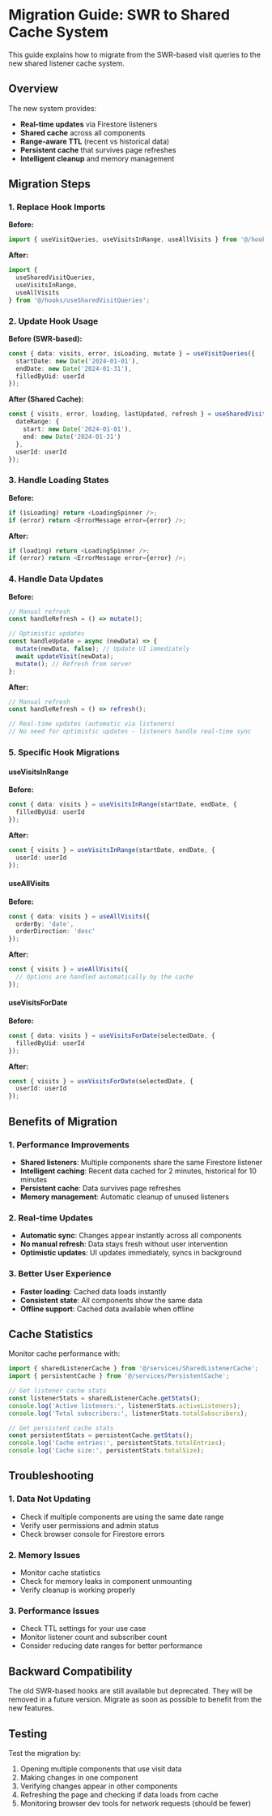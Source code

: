 # Migration Guide: SWR to Shared Cache System

This guide explains how to migrate from the SWR-based visit queries to the new shared listener cache system.

## Overview

The new system provides:
- **Real-time updates** via Firestore listeners
- **Shared cache** across all components
- **Range-aware TTL** (recent vs historical data)
- **Persistent cache** that survives page refreshes
- **Intelligent cleanup** and memory management

## Migration Steps

### 1. Replace Hook Imports

**Before:**
```typescript
import { useVisitQueries, useVisitsInRange, useAllVisits } from '@/hooks/useVisitQueries';
```

**After:**
```typescript
import { 
  useSharedVisitQueries, 
  useVisitsInRange, 
  useAllVisits 
} from '@/hooks/useSharedVisitQueries';
```

### 2. Update Hook Usage

**Before (SWR-based):**
```typescript
const { data: visits, error, isLoading, mutate } = useVisitQueries({
  startDate: new Date('2024-01-01'),
  endDate: new Date('2024-01-31'),
  filledByUid: userId
});
```

**After (Shared Cache):**
```typescript
const { visits, error, loading, lastUpdated, refresh } = useSharedVisitQueries({
  dateRange: { 
    start: new Date('2024-01-01'), 
    end: new Date('2024-01-31') 
  },
  userId: userId
});
```

### 3. Handle Loading States

**Before:**
```typescript
if (isLoading) return <LoadingSpinner />;
if (error) return <ErrorMessage error={error} />;
```

**After:**
```typescript
if (loading) return <LoadingSpinner />;
if (error) return <ErrorMessage error={error} />;
```

### 4. Handle Data Updates

**Before:**
```typescript
// Manual refresh
const handleRefresh = () => mutate();

// Optimistic updates
const handleUpdate = async (newData) => {
  mutate(newData, false); // Update UI immediately
  await updateVisit(newData);
  mutate(); // Refresh from server
};
```

**After:**
```typescript
// Manual refresh
const handleRefresh = () => refresh();

// Real-time updates (automatic via listeners)
// No need for optimistic updates - listeners handle real-time sync
```

### 5. Specific Hook Migrations

#### useVisitsInRange
**Before:**
```typescript
const { data: visits } = useVisitsInRange(startDate, endDate, {
  filledByUid: userId
});
```

**After:**
```typescript
const { visits } = useVisitsInRange(startDate, endDate, {
  userId: userId
});
```

#### useAllVisits
**Before:**
```typescript
const { data: visits } = useAllVisits({
  orderBy: 'date',
  orderDirection: 'desc'
});
```

**After:**
```typescript
const { visits } = useAllVisits({
  // Options are handled automatically by the cache
});
```

#### useVisitsForDate
**Before:**
```typescript
const { data: visits } = useVisitsForDate(selectedDate, {
  filledByUid: userId
});
```

**After:**
```typescript
const { visits } = useVisitsForDate(selectedDate, {
  userId: userId
});
```

## Benefits of Migration

### 1. Performance Improvements
- **Shared listeners**: Multiple components share the same Firestore listener
- **Intelligent caching**: Recent data cached for 2 minutes, historical for 10 minutes
- **Persistent cache**: Data survives page refreshes
- **Memory management**: Automatic cleanup of unused listeners

### 2. Real-time Updates
- **Automatic sync**: Changes appear instantly across all components
- **No manual refresh**: Data stays fresh without user intervention
- **Optimistic updates**: UI updates immediately, syncs in background

### 3. Better User Experience
- **Faster loading**: Cached data loads instantly
- **Consistent state**: All components show the same data
- **Offline support**: Cached data available when offline

## Cache Statistics

Monitor cache performance with:

```typescript
import { sharedListenerCache } from '@/services/SharedListenerCache';
import { persistentCache } from '@/services/PersistentCache';

// Get listener cache stats
const listenerStats = sharedListenerCache.getStats();
console.log('Active listeners:', listenerStats.activeListeners);
console.log('Total subscribers:', listenerStats.totalSubscribers);

// Get persistent cache stats
const persistentStats = persistentCache.getStats();
console.log('Cache entries:', persistentStats.totalEntries);
console.log('Cache size:', persistentStats.totalSize);
```

## Troubleshooting

### 1. Data Not Updating
- Check if multiple components are using the same date range
- Verify user permissions and admin status
- Check browser console for Firestore errors

### 2. Memory Issues
- Monitor cache statistics
- Check for memory leaks in component unmounting
- Verify cleanup is working properly

### 3. Performance Issues
- Check TTL settings for your use case
- Monitor listener count and subscriber count
- Consider reducing date ranges for better performance

## Backward Compatibility

The old SWR-based hooks are still available but deprecated. They will be removed in a future version. Migrate as soon as possible to benefit from the new features.

## Testing

Test the migration by:
1. Opening multiple components that use visit data
2. Making changes in one component
3. Verifying changes appear in other components
4. Refreshing the page and checking if data loads from cache
5. Monitoring browser dev tools for network requests (should be fewer)
